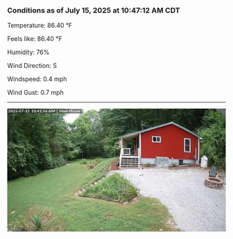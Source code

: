 ### Conditions as of July 15, 2025 at 10:47:12 AM CDT 

Temperature: 86.40 &deg;F

Feels like: 86.40 &deg;F

Humidity: 76%

Wind Direction: S

Windspeed: 0.4 mph

Wind Gust: 0.7 mph

---

<img src="./images/latest.jpeg"/>

